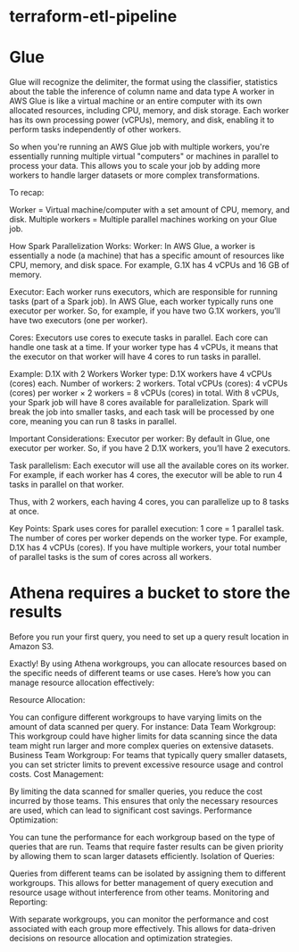 # terraform-etl-pipeline


# Glue 
Glue will recognize the delimiter, the format using the classifier, statistics about the table
the inference of column name and data type
A worker in AWS Glue is like a virtual machine or an entire computer with its own allocated resources, including CPU, memory, and disk storage. Each worker has its own processing power (vCPUs), memory, and disk, enabling it to perform tasks independently of other workers.

So when you're running an AWS Glue job with multiple workers, you're essentially running multiple virtual "computers" or machines in parallel to process your data. This allows you to scale your job by adding more workers to handle larger datasets or more complex transformations.

To recap:

Worker = Virtual machine/computer with a set amount of CPU, memory, and disk.
Multiple workers = Multiple parallel machines working on your Glue job.

How Spark Parallelization Works:
Worker: In AWS Glue, a worker is essentially a node (a machine) that has a specific amount of resources like CPU, memory, and disk space. For example, G.1X has 4 vCPUs and 16 GB of memory.

Executor: Each worker runs executors, which are responsible for running tasks (part of a Spark job). In AWS Glue, each worker typically runs one executor per worker. So, for example, if you have two G.1X workers, you’ll have two executors (one per worker).

Cores: Executors use cores to execute tasks in parallel. Each core can handle one task at a time. If your worker type has 4 vCPUs, it means that the executor on that worker will have 4 cores to run tasks in parallel.

Example: D.1X with 2 Workers
Worker type: D.1X workers have 4 vCPUs (cores) each.
Number of workers: 2 workers.
Total vCPUs (cores): 4 vCPUs (cores) per worker × 2 workers = 8 vCPUs (cores) in total.
With 8 vCPUs, your Spark job will have 8 cores available for parallelization. Spark will break the job into smaller tasks, and each task will be processed by one core, meaning you can run 8 tasks in parallel.

Important Considerations:
Executor per worker: By default in Glue, one executor per worker. So, if you have 2 D.1X workers, you’ll have 2 executors.

Task parallelism: Each executor will use all the available cores on its worker. For example, if each worker has 4 cores, the executor will be able to run 4 tasks in parallel on that worker.

Thus, with 2 workers, each having 4 cores, you can parallelize up to 8 tasks at once.

Key Points:
Spark uses cores for parallel execution: 1 core = 1 parallel task.
The number of cores per worker depends on the worker type. For example, D.1X has 4 vCPUs (cores).
If you have multiple workers, your total number of parallel tasks is the sum of cores across all workers.


# Athena requires a bucket to store the results
Before you run your first query, you need to set up a query result location in Amazon S3.

Exactly! By using Athena workgroups, you can allocate resources based on the specific needs of different teams or use cases. Here’s how you can manage resource allocation effectively:

Resource Allocation:

You can configure different workgroups to have varying limits on the amount of data scanned per query. For instance:
Data Team Workgroup: This workgroup could have higher limits for data scanning since the data team might run larger and more complex queries on extensive datasets.
Business Team Workgroup: For teams that typically query smaller datasets, you can set stricter limits to prevent excessive resource usage and control costs.
Cost Management:

By limiting the data scanned for smaller queries, you reduce the cost incurred by those teams. This ensures that only the necessary resources are used, which can lead to significant cost savings.
Performance Optimization:

You can tune the performance for each workgroup based on the type of queries that are run. Teams that require faster results can be given priority by allowing them to scan larger datasets efficiently.
Isolation of Queries:

Queries from different teams can be isolated by assigning them to different workgroups. This allows for better management of query execution and resource usage without interference from other teams.
Monitoring and Reporting:

With separate workgroups, you can monitor the performance and cost associated with each group more effectively. This allows for data-driven decisions on resource allocation and optimization strategies.